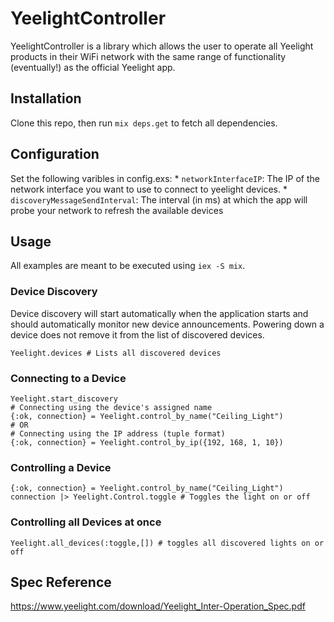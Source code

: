 # YeelightController

 YeelightController is a library which allows the user to operate all Yeelight products in their WiFi network with the same range of functionality (eventually!) as the official Yeelight app.

## Installation

Clone this repo, then run `mix deps.get` to fetch all dependencies.

## Configuration

Set the following varibles in config.exs:
    * `networkInterfaceIP`: The IP of the network interface you want to use to connect to yeelight devices.
    * `discoveryMessageSendInterval`: The interval (in ms) at which the app will probe your network to refresh the available devices

## Usage
All examples are meant to be executed using `iex -S mix`.

### Device Discovery
Device discovery will start automatically when the application starts and should automatically monitor new device announcements. Powering down a device does not remove it from the list of discovered devices.

```
Yeelight.devices # Lists all discovered devices
```

### Connecting to a Device

```
Yeelight.start_discovery
# Connecting using the device's assigned name
{:ok, connection} = Yeelight.control_by_name("Ceiling_Light") 
# OR
# Connecting using the IP address (tuple format)
{:ok, connection} = Yeelight.control_by_ip({192, 168, 1, 10})
```

### Controlling a Device
```
{:ok, connection} = Yeelight.control_by_name("Ceiling_Light")
connection |> Yeelight.Control.toggle # Toggles the light on or off
```

### Controlling all Devices at once
```
Yeelight.all_devices(:toggle,[]) # toggles all discovered lights on or off
```

## Spec Reference
https://www.yeelight.com/download/Yeelight_Inter-Operation_Spec.pdf


